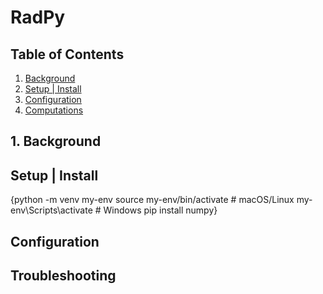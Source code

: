 # RadPy
## Table of Contents

1. [Background](#background)
2. [Setup | Install](#install)
3. [Configuration](#config)
4. [Computations](#config)

## 1. Background
### 

## Setup | Install

{python -m venv my-env
source my-env/bin/activate  # macOS/Linux
my-env\Scripts\activate     # Windows
pip install numpy}

## Configuration

## Troubleshooting

